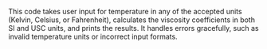 This code takes user input for temperature in any of the accepted units (Kelvin, Celsius, or Fahrenheit), calculates the viscosity coefficients in both SI and USC units, and prints the results. It handles errors gracefully, such as invalid temperature units or incorrect input formats.


